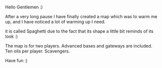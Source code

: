 Hello Gentlemen :)

After a very long pause I have finally created a map which was to warm me up, and I have noticed a lot of warming up I need.

it is called Spaghetti due to the fact that its shape a little bit reminds of its look :)

The map is for two players. Advanced bases and gateways are included. Ten oils per player. Scavengers.

Have fun :)